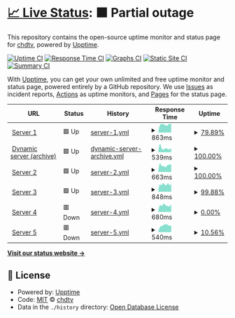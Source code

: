 # [📈 Live Status](https://status.chd-tv.tk): <!--live status--> **🟧 Partial outage**

This repository contains the open-source uptime monitor and status page for [chdtv](https://status.chd-tv.tk), powered by [Upptime](https://github.com/upptime/upptime).

[![Uptime CI](https://github.com/chdtv/uptime/workflows/Uptime%20CI/badge.svg)](https://github.com/chdtv/uptime/actions?query=workflow%3A%22Uptime+CI%22)
[![Response Time CI](https://github.com/chdtv/uptime/workflows/Response%20Time%20CI/badge.svg)](https://github.com/chdtv/uptime/actions?query=workflow%3A%22Response+Time+CI%22)
[![Graphs CI](https://github.com/chdtv/uptime/workflows/Graphs%20CI/badge.svg)](https://github.com/chdtv/uptime/actions?query=workflow%3A%22Graphs+CI%22)
[![Static Site CI](https://github.com/chdtv/uptime/workflows/Static%20Site%20CI/badge.svg)](https://github.com/chdtv/uptime/actions?query=workflow%3A%22Static+Site+CI%22)
[![Summary CI](https://github.com/chdtv/uptime/workflows/Summary%20CI/badge.svg)](https://github.com/chdtv/uptime/actions?query=workflow%3A%22Summary+CI%22)

With [Upptime](https://upptime.js.org), you can get your own unlimited and free uptime monitor and status page, powered entirely by a GitHub repository. We use [Issues](https://github.com/chdtv/uptime/issues) as incident reports, [Actions](https://github.com/chdtv/uptime/actions) as uptime monitors, and [Pages](https://status.chd-tv.tk) for the status page.

<!--start: status pages-->
<!-- This summary is generated by Upptime (https://github.com/upptime/upptime) -->
<!-- Do not edit this manually, your changes will be overwritten -->
<!-- prettier-ignore -->
| URL | Status | History | Response Time | Uptime |
| --- | ------ | ------- | ------------- | ------ |
| <img alt="" src="https://icons.duckduckgo.com/ip3/stream1.chd-servers.ml.ico" height="13"> [Server 1](https://stream1.chd-servers.ml/) | 🟩 Up | [server-1.yml](https://github.com/chdtv/uptime/commits/HEAD/history/server-1.yml) | <details><summary><img alt="Response time graph" src="./graphs/server-1/response-time-week.png" height="20"> 863ms</summary><br><a href="https://status.chd-tv.tk/history/server-1"><img alt="Response time 1083" src="https://img.shields.io/endpoint?url=https%3A%2F%2Fraw.githubusercontent.com%2Fchdtv%2Fuptime%2FHEAD%2Fapi%2Fserver-1%2Fresponse-time.json"></a><br><a href="https://status.chd-tv.tk/history/server-1"><img alt="24-hour response time 1168" src="https://img.shields.io/endpoint?url=https%3A%2F%2Fraw.githubusercontent.com%2Fchdtv%2Fuptime%2FHEAD%2Fapi%2Fserver-1%2Fresponse-time-day.json"></a><br><a href="https://status.chd-tv.tk/history/server-1"><img alt="7-day response time 863" src="https://img.shields.io/endpoint?url=https%3A%2F%2Fraw.githubusercontent.com%2Fchdtv%2Fuptime%2FHEAD%2Fapi%2Fserver-1%2Fresponse-time-week.json"></a><br><a href="https://status.chd-tv.tk/history/server-1"><img alt="30-day response time 793" src="https://img.shields.io/endpoint?url=https%3A%2F%2Fraw.githubusercontent.com%2Fchdtv%2Fuptime%2FHEAD%2Fapi%2Fserver-1%2Fresponse-time-month.json"></a><br><a href="https://status.chd-tv.tk/history/server-1"><img alt="1-year response time 1083" src="https://img.shields.io/endpoint?url=https%3A%2F%2Fraw.githubusercontent.com%2Fchdtv%2Fuptime%2FHEAD%2Fapi%2Fserver-1%2Fresponse-time-year.json"></a></details> | <details><summary><a href="https://status.chd-tv.tk/history/server-1">79.89%</a></summary><a href="https://status.chd-tv.tk/history/server-1"><img alt="All-time uptime 44.60%" src="https://img.shields.io/endpoint?url=https%3A%2F%2Fraw.githubusercontent.com%2Fchdtv%2Fuptime%2FHEAD%2Fapi%2Fserver-1%2Fuptime.json"></a><br><a href="https://status.chd-tv.tk/history/server-1"><img alt="24-hour uptime 100.00%" src="https://img.shields.io/endpoint?url=https%3A%2F%2Fraw.githubusercontent.com%2Fchdtv%2Fuptime%2FHEAD%2Fapi%2Fserver-1%2Fuptime-day.json"></a><br><a href="https://status.chd-tv.tk/history/server-1"><img alt="7-day uptime 79.89%" src="https://img.shields.io/endpoint?url=https%3A%2F%2Fraw.githubusercontent.com%2Fchdtv%2Fuptime%2FHEAD%2Fapi%2Fserver-1%2Fuptime-week.json"></a><br><a href="https://status.chd-tv.tk/history/server-1"><img alt="30-day uptime 50.60%" src="https://img.shields.io/endpoint?url=https%3A%2F%2Fraw.githubusercontent.com%2Fchdtv%2Fuptime%2FHEAD%2Fapi%2Fserver-1%2Fuptime-month.json"></a><br><a href="https://status.chd-tv.tk/history/server-1"><img alt="1-year uptime 44.60%" src="https://img.shields.io/endpoint?url=https%3A%2F%2Fraw.githubusercontent.com%2Fchdtv%2Fuptime%2FHEAD%2Fapi%2Fserver-1%2Fuptime-year.json"></a></details>
| <img alt="" src="https://icons.duckduckgo.com/ip3/stream2-dynamic.chd-servers.ml.ico" height="13"> [Dynamic server (archive)](https://stream2-dynamic.chd-servers.ml/) | 🟩 Up | [dynamic-server-archive.yml](https://github.com/chdtv/uptime/commits/HEAD/history/dynamic-server-archive.yml) | <details><summary><img alt="Response time graph" src="./graphs/dynamic-server-archive/response-time-week.png" height="20"> 539ms</summary><br><a href="https://status.chd-tv.tk/history/dynamic-server-archive"><img alt="Response time 729" src="https://img.shields.io/endpoint?url=https%3A%2F%2Fraw.githubusercontent.com%2Fchdtv%2Fuptime%2FHEAD%2Fapi%2Fdynamic-server-archive%2Fresponse-time.json"></a><br><a href="https://status.chd-tv.tk/history/dynamic-server-archive"><img alt="24-hour response time 625" src="https://img.shields.io/endpoint?url=https%3A%2F%2Fraw.githubusercontent.com%2Fchdtv%2Fuptime%2FHEAD%2Fapi%2Fdynamic-server-archive%2Fresponse-time-day.json"></a><br><a href="https://status.chd-tv.tk/history/dynamic-server-archive"><img alt="7-day response time 539" src="https://img.shields.io/endpoint?url=https%3A%2F%2Fraw.githubusercontent.com%2Fchdtv%2Fuptime%2FHEAD%2Fapi%2Fdynamic-server-archive%2Fresponse-time-week.json"></a><br><a href="https://status.chd-tv.tk/history/dynamic-server-archive"><img alt="30-day response time 729" src="https://img.shields.io/endpoint?url=https%3A%2F%2Fraw.githubusercontent.com%2Fchdtv%2Fuptime%2FHEAD%2Fapi%2Fdynamic-server-archive%2Fresponse-time-month.json"></a><br><a href="https://status.chd-tv.tk/history/dynamic-server-archive"><img alt="1-year response time 729" src="https://img.shields.io/endpoint?url=https%3A%2F%2Fraw.githubusercontent.com%2Fchdtv%2Fuptime%2FHEAD%2Fapi%2Fdynamic-server-archive%2Fresponse-time-year.json"></a></details> | <details><summary><a href="https://status.chd-tv.tk/history/dynamic-server-archive">100.00%</a></summary><a href="https://status.chd-tv.tk/history/dynamic-server-archive"><img alt="All-time uptime 63.47%" src="https://img.shields.io/endpoint?url=https%3A%2F%2Fraw.githubusercontent.com%2Fchdtv%2Fuptime%2FHEAD%2Fapi%2Fdynamic-server-archive%2Fuptime.json"></a><br><a href="https://status.chd-tv.tk/history/dynamic-server-archive"><img alt="24-hour uptime 100.00%" src="https://img.shields.io/endpoint?url=https%3A%2F%2Fraw.githubusercontent.com%2Fchdtv%2Fuptime%2FHEAD%2Fapi%2Fdynamic-server-archive%2Fuptime-day.json"></a><br><a href="https://status.chd-tv.tk/history/dynamic-server-archive"><img alt="7-day uptime 100.00%" src="https://img.shields.io/endpoint?url=https%3A%2F%2Fraw.githubusercontent.com%2Fchdtv%2Fuptime%2FHEAD%2Fapi%2Fdynamic-server-archive%2Fuptime-week.json"></a><br><a href="https://status.chd-tv.tk/history/dynamic-server-archive"><img alt="30-day uptime 83.30%" src="https://img.shields.io/endpoint?url=https%3A%2F%2Fraw.githubusercontent.com%2Fchdtv%2Fuptime%2FHEAD%2Fapi%2Fdynamic-server-archive%2Fuptime-month.json"></a><br><a href="https://status.chd-tv.tk/history/dynamic-server-archive"><img alt="1-year uptime 63.47%" src="https://img.shields.io/endpoint?url=https%3A%2F%2Fraw.githubusercontent.com%2Fchdtv%2Fuptime%2FHEAD%2Fapi%2Fdynamic-server-archive%2Fuptime-year.json"></a></details>
| <img alt="" src="https://icons.duckduckgo.com/ip3/stream2.chd-servers.ml.ico" height="13"> [Server 2](https://stream2.chd-servers.ml/) | 🟩 Up | [server-2.yml](https://github.com/chdtv/uptime/commits/HEAD/history/server-2.yml) | <details><summary><img alt="Response time graph" src="./graphs/server-2/response-time-week.png" height="20"> 663ms</summary><br><a href="https://status.chd-tv.tk/history/server-2"><img alt="Response time 776" src="https://img.shields.io/endpoint?url=https%3A%2F%2Fraw.githubusercontent.com%2Fchdtv%2Fuptime%2FHEAD%2Fapi%2Fserver-2%2Fresponse-time.json"></a><br><a href="https://status.chd-tv.tk/history/server-2"><img alt="24-hour response time 768" src="https://img.shields.io/endpoint?url=https%3A%2F%2Fraw.githubusercontent.com%2Fchdtv%2Fuptime%2FHEAD%2Fapi%2Fserver-2%2Fresponse-time-day.json"></a><br><a href="https://status.chd-tv.tk/history/server-2"><img alt="7-day response time 663" src="https://img.shields.io/endpoint?url=https%3A%2F%2Fraw.githubusercontent.com%2Fchdtv%2Fuptime%2FHEAD%2Fapi%2Fserver-2%2Fresponse-time-week.json"></a><br><a href="https://status.chd-tv.tk/history/server-2"><img alt="30-day response time 859" src="https://img.shields.io/endpoint?url=https%3A%2F%2Fraw.githubusercontent.com%2Fchdtv%2Fuptime%2FHEAD%2Fapi%2Fserver-2%2Fresponse-time-month.json"></a><br><a href="https://status.chd-tv.tk/history/server-2"><img alt="1-year response time 776" src="https://img.shields.io/endpoint?url=https%3A%2F%2Fraw.githubusercontent.com%2Fchdtv%2Fuptime%2FHEAD%2Fapi%2Fserver-2%2Fresponse-time-year.json"></a></details> | <details><summary><a href="https://status.chd-tv.tk/history/server-2">100.00%</a></summary><a href="https://status.chd-tv.tk/history/server-2"><img alt="All-time uptime 100.00%" src="https://img.shields.io/endpoint?url=https%3A%2F%2Fraw.githubusercontent.com%2Fchdtv%2Fuptime%2FHEAD%2Fapi%2Fserver-2%2Fuptime.json"></a><br><a href="https://status.chd-tv.tk/history/server-2"><img alt="24-hour uptime 100.00%" src="https://img.shields.io/endpoint?url=https%3A%2F%2Fraw.githubusercontent.com%2Fchdtv%2Fuptime%2FHEAD%2Fapi%2Fserver-2%2Fuptime-day.json"></a><br><a href="https://status.chd-tv.tk/history/server-2"><img alt="7-day uptime 100.00%" src="https://img.shields.io/endpoint?url=https%3A%2F%2Fraw.githubusercontent.com%2Fchdtv%2Fuptime%2FHEAD%2Fapi%2Fserver-2%2Fuptime-week.json"></a><br><a href="https://status.chd-tv.tk/history/server-2"><img alt="30-day uptime 100.00%" src="https://img.shields.io/endpoint?url=https%3A%2F%2Fraw.githubusercontent.com%2Fchdtv%2Fuptime%2FHEAD%2Fapi%2Fserver-2%2Fuptime-month.json"></a><br><a href="https://status.chd-tv.tk/history/server-2"><img alt="1-year uptime 100.00%" src="https://img.shields.io/endpoint?url=https%3A%2F%2Fraw.githubusercontent.com%2Fchdtv%2Fuptime%2FHEAD%2Fapi%2Fserver-2%2Fuptime-year.json"></a></details>
| <img alt="" src="https://icons.duckduckgo.com/ip3/stream3.chd-servers.ml.ico" height="13"> [Server 3](https://stream3.chd-servers.ml/) | 🟩 Up | [server-3.yml](https://github.com/chdtv/uptime/commits/HEAD/history/server-3.yml) | <details><summary><img alt="Response time graph" src="./graphs/server-3/response-time-week.png" height="20"> 848ms</summary><br><a href="https://status.chd-tv.tk/history/server-3"><img alt="Response time 797" src="https://img.shields.io/endpoint?url=https%3A%2F%2Fraw.githubusercontent.com%2Fchdtv%2Fuptime%2FHEAD%2Fapi%2Fserver-3%2Fresponse-time.json"></a><br><a href="https://status.chd-tv.tk/history/server-3"><img alt="24-hour response time 933" src="https://img.shields.io/endpoint?url=https%3A%2F%2Fraw.githubusercontent.com%2Fchdtv%2Fuptime%2FHEAD%2Fapi%2Fserver-3%2Fresponse-time-day.json"></a><br><a href="https://status.chd-tv.tk/history/server-3"><img alt="7-day response time 848" src="https://img.shields.io/endpoint?url=https%3A%2F%2Fraw.githubusercontent.com%2Fchdtv%2Fuptime%2FHEAD%2Fapi%2Fserver-3%2Fresponse-time-week.json"></a><br><a href="https://status.chd-tv.tk/history/server-3"><img alt="30-day response time 818" src="https://img.shields.io/endpoint?url=https%3A%2F%2Fraw.githubusercontent.com%2Fchdtv%2Fuptime%2FHEAD%2Fapi%2Fserver-3%2Fresponse-time-month.json"></a><br><a href="https://status.chd-tv.tk/history/server-3"><img alt="1-year response time 797" src="https://img.shields.io/endpoint?url=https%3A%2F%2Fraw.githubusercontent.com%2Fchdtv%2Fuptime%2FHEAD%2Fapi%2Fserver-3%2Fresponse-time-year.json"></a></details> | <details><summary><a href="https://status.chd-tv.tk/history/server-3">99.88%</a></summary><a href="https://status.chd-tv.tk/history/server-3"><img alt="All-time uptime 82.29%" src="https://img.shields.io/endpoint?url=https%3A%2F%2Fraw.githubusercontent.com%2Fchdtv%2Fuptime%2FHEAD%2Fapi%2Fserver-3%2Fuptime.json"></a><br><a href="https://status.chd-tv.tk/history/server-3"><img alt="24-hour uptime 100.00%" src="https://img.shields.io/endpoint?url=https%3A%2F%2Fraw.githubusercontent.com%2Fchdtv%2Fuptime%2FHEAD%2Fapi%2Fserver-3%2Fuptime-day.json"></a><br><a href="https://status.chd-tv.tk/history/server-3"><img alt="7-day uptime 99.88%" src="https://img.shields.io/endpoint?url=https%3A%2F%2Fraw.githubusercontent.com%2Fchdtv%2Fuptime%2FHEAD%2Fapi%2Fserver-3%2Fuptime-week.json"></a><br><a href="https://status.chd-tv.tk/history/server-3"><img alt="30-day uptime 87.44%" src="https://img.shields.io/endpoint?url=https%3A%2F%2Fraw.githubusercontent.com%2Fchdtv%2Fuptime%2FHEAD%2Fapi%2Fserver-3%2Fuptime-month.json"></a><br><a href="https://status.chd-tv.tk/history/server-3"><img alt="1-year uptime 82.29%" src="https://img.shields.io/endpoint?url=https%3A%2F%2Fraw.githubusercontent.com%2Fchdtv%2Fuptime%2FHEAD%2Fapi%2Fserver-3%2Fuptime-year.json"></a></details>
| <img alt="" src="https://icons.duckduckgo.com/ip3/stream4-ru.chd-servers.ml.ico" height="13"> [Server 4](https://stream4-ru.chd-servers.ml/) | 🟥 Down | [server-4.yml](https://github.com/chdtv/uptime/commits/HEAD/history/server-4.yml) | <details><summary><img alt="Response time graph" src="./graphs/server-4/response-time-week.png" height="20"> 680ms</summary><br><a href="https://status.chd-tv.tk/history/server-4"><img alt="Response time 805" src="https://img.shields.io/endpoint?url=https%3A%2F%2Fraw.githubusercontent.com%2Fchdtv%2Fuptime%2FHEAD%2Fapi%2Fserver-4%2Fresponse-time.json"></a><br><a href="https://status.chd-tv.tk/history/server-4"><img alt="24-hour response time 742" src="https://img.shields.io/endpoint?url=https%3A%2F%2Fraw.githubusercontent.com%2Fchdtv%2Fuptime%2FHEAD%2Fapi%2Fserver-4%2Fresponse-time-day.json"></a><br><a href="https://status.chd-tv.tk/history/server-4"><img alt="7-day response time 680" src="https://img.shields.io/endpoint?url=https%3A%2F%2Fraw.githubusercontent.com%2Fchdtv%2Fuptime%2FHEAD%2Fapi%2Fserver-4%2Fresponse-time-week.json"></a><br><a href="https://status.chd-tv.tk/history/server-4"><img alt="30-day response time 826" src="https://img.shields.io/endpoint?url=https%3A%2F%2Fraw.githubusercontent.com%2Fchdtv%2Fuptime%2FHEAD%2Fapi%2Fserver-4%2Fresponse-time-month.json"></a><br><a href="https://status.chd-tv.tk/history/server-4"><img alt="1-year response time 805" src="https://img.shields.io/endpoint?url=https%3A%2F%2Fraw.githubusercontent.com%2Fchdtv%2Fuptime%2FHEAD%2Fapi%2Fserver-4%2Fresponse-time-year.json"></a></details> | <details><summary><a href="https://status.chd-tv.tk/history/server-4">0.00%</a></summary><a href="https://status.chd-tv.tk/history/server-4"><img alt="All-time uptime 15.70%" src="https://img.shields.io/endpoint?url=https%3A%2F%2Fraw.githubusercontent.com%2Fchdtv%2Fuptime%2FHEAD%2Fapi%2Fserver-4%2Fuptime.json"></a><br><a href="https://status.chd-tv.tk/history/server-4"><img alt="24-hour uptime 0.00%" src="https://img.shields.io/endpoint?url=https%3A%2F%2Fraw.githubusercontent.com%2Fchdtv%2Fuptime%2FHEAD%2Fapi%2Fserver-4%2Fuptime-day.json"></a><br><a href="https://status.chd-tv.tk/history/server-4"><img alt="7-day uptime 0.00%" src="https://img.shields.io/endpoint?url=https%3A%2F%2Fraw.githubusercontent.com%2Fchdtv%2Fuptime%2FHEAD%2Fapi%2Fserver-4%2Fuptime-week.json"></a><br><a href="https://status.chd-tv.tk/history/server-4"><img alt="30-day uptime 1.38%" src="https://img.shields.io/endpoint?url=https%3A%2F%2Fraw.githubusercontent.com%2Fchdtv%2Fuptime%2FHEAD%2Fapi%2Fserver-4%2Fuptime-month.json"></a><br><a href="https://status.chd-tv.tk/history/server-4"><img alt="1-year uptime 15.70%" src="https://img.shields.io/endpoint?url=https%3A%2F%2Fraw.githubusercontent.com%2Fchdtv%2Fuptime%2FHEAD%2Fapi%2Fserver-4%2Fuptime-year.json"></a></details>
| <img alt="" src="https://icons.duckduckgo.com/ip3/stream8.chd-servers.ml.ico" height="13"> [Server 5](https://stream8.chd-servers.ml/) | 🟥 Down | [server-5.yml](https://github.com/chdtv/uptime/commits/HEAD/history/server-5.yml) | <details><summary><img alt="Response time graph" src="./graphs/server-5/response-time-week.png" height="20"> 540ms</summary><br><a href="https://status.chd-tv.tk/history/server-5"><img alt="Response time 554" src="https://img.shields.io/endpoint?url=https%3A%2F%2Fraw.githubusercontent.com%2Fchdtv%2Fuptime%2FHEAD%2Fapi%2Fserver-5%2Fresponse-time.json"></a><br><a href="https://status.chd-tv.tk/history/server-5"><img alt="24-hour response time 0" src="https://img.shields.io/endpoint?url=https%3A%2F%2Fraw.githubusercontent.com%2Fchdtv%2Fuptime%2FHEAD%2Fapi%2Fserver-5%2Fresponse-time-day.json"></a><br><a href="https://status.chd-tv.tk/history/server-5"><img alt="7-day response time 540" src="https://img.shields.io/endpoint?url=https%3A%2F%2Fraw.githubusercontent.com%2Fchdtv%2Fuptime%2FHEAD%2Fapi%2Fserver-5%2Fresponse-time-week.json"></a><br><a href="https://status.chd-tv.tk/history/server-5"><img alt="30-day response time 536" src="https://img.shields.io/endpoint?url=https%3A%2F%2Fraw.githubusercontent.com%2Fchdtv%2Fuptime%2FHEAD%2Fapi%2Fserver-5%2Fresponse-time-month.json"></a><br><a href="https://status.chd-tv.tk/history/server-5"><img alt="1-year response time 554" src="https://img.shields.io/endpoint?url=https%3A%2F%2Fraw.githubusercontent.com%2Fchdtv%2Fuptime%2FHEAD%2Fapi%2Fserver-5%2Fresponse-time-year.json"></a></details> | <details><summary><a href="https://status.chd-tv.tk/history/server-5">10.56%</a></summary><a href="https://status.chd-tv.tk/history/server-5"><img alt="All-time uptime 84.04%" src="https://img.shields.io/endpoint?url=https%3A%2F%2Fraw.githubusercontent.com%2Fchdtv%2Fuptime%2FHEAD%2Fapi%2Fserver-5%2Fuptime.json"></a><br><a href="https://status.chd-tv.tk/history/server-5"><img alt="24-hour uptime 0.00%" src="https://img.shields.io/endpoint?url=https%3A%2F%2Fraw.githubusercontent.com%2Fchdtv%2Fuptime%2FHEAD%2Fapi%2Fserver-5%2Fuptime-day.json"></a><br><a href="https://status.chd-tv.tk/history/server-5"><img alt="7-day uptime 10.56%" src="https://img.shields.io/endpoint?url=https%3A%2F%2Fraw.githubusercontent.com%2Fchdtv%2Fuptime%2FHEAD%2Fapi%2Fserver-5%2Fuptime-week.json"></a><br><a href="https://status.chd-tv.tk/history/server-5"><img alt="30-day uptime 79.37%" src="https://img.shields.io/endpoint?url=https%3A%2F%2Fraw.githubusercontent.com%2Fchdtv%2Fuptime%2FHEAD%2Fapi%2Fserver-5%2Fuptime-month.json"></a><br><a href="https://status.chd-tv.tk/history/server-5"><img alt="1-year uptime 84.04%" src="https://img.shields.io/endpoint?url=https%3A%2F%2Fraw.githubusercontent.com%2Fchdtv%2Fuptime%2FHEAD%2Fapi%2Fserver-5%2Fuptime-year.json"></a></details>

<!--end: status pages-->

[**Visit our status website →**](https://status.chd-tv.tk)

## 📄 License

- Powered by: [Upptime](https://github.com/upptime/upptime)
- Code: [MIT](./LICENSE) © [chdtv](https://status.chd-tv.tk)
- Data in the `./history` directory: [Open Database License](https://opendatacommons.org/licenses/odbl/1-0/)
